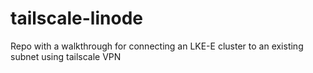 # tailscale-linode
Repo with a walkthrough for connecting an LKE-E cluster to an existing subnet using tailscale VPN
